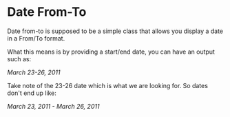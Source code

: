 Date From-To
============

Date from-to is supposed to be a simple class that allows you display a date in a From/To format. 

What this means is by providing a start/end date, you can have an output such as:

*March 23-26, 2011*

Take note of the 23-26 date which is what we are looking for. So dates don't end up like:

*March 23, 2011 - March 26, 2011*